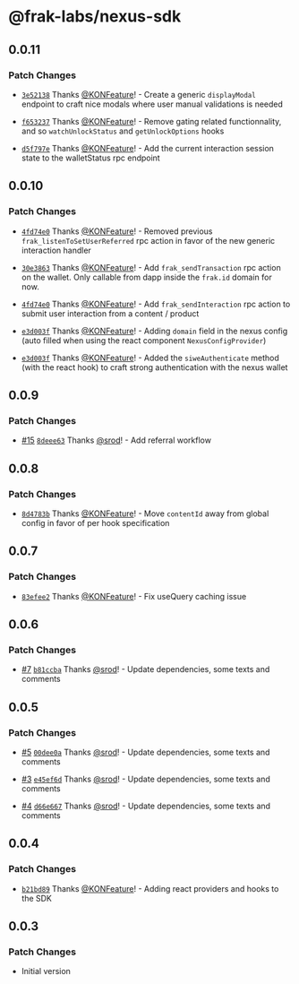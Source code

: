 # @frak-labs/nexus-sdk

## 0.0.11

### Patch Changes

- [`3e52138`](https://github.com/frak-id/wallet/commit/3e521385bb1c0e452da21eb746781730c9269250) Thanks [@KONFeature](https://github.com/KONFeature)! - Create a generic `displayModal` endpoint to craft nice modals where user manual validations is needed

- [`f653237`](https://github.com/frak-id/wallet/commit/f653237a1b2b4d4cba926ebc01dba1d9c5d9b717) Thanks [@KONFeature](https://github.com/KONFeature)! - Remove gating related functionnality, and so `watchUnlockStatus` and `getUnlockOptions` hooks

- [`d5f797e`](https://github.com/frak-id/wallet/commit/d5f797e6c981fef852df523d7ea6a6baebb59af7) Thanks [@KONFeature](https://github.com/KONFeature)! - Add the current interaction session state to the walletStatus rpc endpoint

## 0.0.10

### Patch Changes

- [`4fd74e0`](https://github.com/frak-id/wallet/commit/4fd74e03d93584109e9a308900fc4a30f517724c) Thanks [@KONFeature](https://github.com/KONFeature)! - Removed previous `frak_listenToSetUserReferred` rpc action in favor of the new generic interaction handler

- [`30e3863`](https://github.com/frak-id/wallet/commit/30e3863dfdbfa80d319d988226b64d73c668a7bf) Thanks [@KONFeature](https://github.com/KONFeature)! - Add `frak_sendTransaction` rpc action on the wallet. Only callable from dapp inside the `frak.id` domain for now.

- [`4fd74e0`](https://github.com/frak-id/wallet/commit/4fd74e03d93584109e9a308900fc4a30f517724c) Thanks [@KONFeature](https://github.com/KONFeature)! - Add `frak_sendInteraction` rpc action to submit user interaction from a content / product

- [`e3d003f`](https://github.com/frak-id/wallet/commit/e3d003f046b5215c83711af7758da76002216617) Thanks [@KONFeature](https://github.com/KONFeature)! - Adding `domain` field in the nexus config (auto filled when using the react component `NexusConfigProvider`)

- [`e3d003f`](https://github.com/frak-id/wallet/commit/e3d003f046b5215c83711af7758da76002216617) Thanks [@KONFeature](https://github.com/KONFeature)! - Added the `siweAuthenticate` method (with the react hook) to craft strong authentication with the nexus wallet

## 0.0.9

### Patch Changes

- [#15](https://github.com/frak-id/wallet/pull/15) [`8deee63`](https://github.com/frak-id/wallet/commit/8deee631ca182dc85dd29f157ae27350f7809c94) Thanks [@srod](https://github.com/srod)! - Add referral workflow

## 0.0.8

### Patch Changes

- [`8d4783b`](https://github.com/frak-id/wallet/commit/8d4783b0ba0143a720bfd765711932fa634f5ce4) Thanks [@KONFeature](https://github.com/KONFeature)! - Move `contentId` away from global config in favor of per hook specification

## 0.0.7

### Patch Changes

- [`83efee2`](https://github.com/frak-id/wallet/commit/83efee2971b163465eb34bce5de26f9c08c1e180) Thanks [@KONFeature](https://github.com/KONFeature)! - Fix useQuery caching issue

## 0.0.6

### Patch Changes

- [#7](https://github.com/frak-id/wallet/pull/7) [`b81ccba`](https://github.com/frak-id/wallet/commit/b81ccbafdc630d56b2f343e84b9d9df2b2e15668) Thanks [@srod](https://github.com/srod)! - Update dependencies, some texts and comments

## 0.0.5

### Patch Changes

- [#5](https://github.com/frak-id/wallet/pull/5) [`00dee0a`](https://github.com/frak-id/wallet/commit/00dee0a3d8750eddb69c2c138489ef0599ecb36c) Thanks [@srod](https://github.com/srod)! - Update dependencies, some texts and comments

- [#3](https://github.com/frak-id/wallet/pull/3) [`e45ef6d`](https://github.com/frak-id/wallet/commit/e45ef6d081dd7d4e0c868e31ce22412332925e80) Thanks [@srod](https://github.com/srod)! - Update dependencies, some texts and comments

- [#4](https://github.com/frak-id/wallet/pull/4) [`d66e667`](https://github.com/frak-id/wallet/commit/d66e667a0f62f6f81f4e01af665b20f85cb10a1b) Thanks [@srod](https://github.com/srod)! - Update dependencies, some texts and comments

## 0.0.4

### Patch Changes

- [`b21bd89`](https://github.com/frak-id/wallet/commit/b21bd89a501243b011a3daa673af10badbe632f2) Thanks [@KONFeature](https://github.com/KONFeature)! - Adding react providers and hooks to the SDK

## 0.0.3

### Patch Changes

- Initial version
